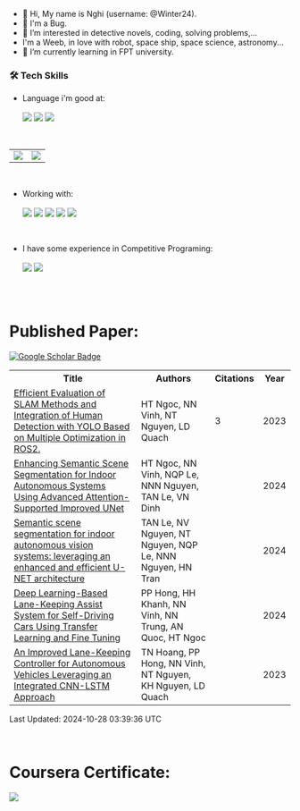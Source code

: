 - 👋 Hi, My name is Nghi (username: @Winter24).
- 🐞 I'm a Bug.
- 👀 I’m interested in detective novels, coding, solving problems,...
- I'm a Weeb, in love with robot, space ship, space science, astronomy... 
- 🌱 I’m currently learning in FPT university.
###  	:hammer_and_wrench: Tech Skills

- Language i'm good at:
  <br/>
  <br/>
  <img src="https://img.shields.io/badge/Python-3776AB?style=for-the-badge&logo=Python&logoColor=white">
  <img src="https://img.shields.io/badge/C-A8B9CC?style=for-the-badge&logo=c&logoColor=black"/>
  <img src="https://img.shields.io/badge/C++-00599C?style=for-the-badge&logo=c%2B%2B&logoColor=white"/>
<br/>

<table>
  <tr>
    <td>
      <!-- GitHub Stats card -->
      <img src="https://github-readme-stats.vercel.app/api?username=winter24&show_icons=true&theme=show_icons=true&bg_color=2b213a&title_color=FF66C4&icon_color=F8D866&text_color=C9D1D9&border_color=30363D" />
    </td>
    <td>
      <!-- Most Used Languages card -->
      <img src="https://github-readme-stats.vercel.app/api/top-langs/?username=winter24&layout=compact&bg_color=2b213a&title_color=FF66C4&icon_color=F8D866&text_color=C9D1D9&border_color=30363D" />
    </td>
  </tr>
</table>

<br/>

- Working with:
  <br/>
  <br/>
  <img src="https://img.shields.io/badge/ROS-22314E?style=for-the-badge&logo=ROS&logoColor=white"/>
  <img src="https://img.shields.io/badge/ROS2-22314E?style=for-the-badge&logo=ROS&logoColor=white"/>
  <img src="https://img.shields.io/badge/Ubuntu-E95420?style=for-the-badge&logo=ubuntu&logoColor=white">
  <img src="https://img.shields.io/badge/Kaggle-035a7d?style=for-the-badge&logo=kaggle&logoColor=white">
  <img src="https://img.shields.io/badge/opencv-%23white.svg?style=for-the-badge&logo=opencv&logoColor=white">
<br/>

- I have some experience in Competitive Programing:
  <br/>
  <br/>
  <img src="https://img.shields.io/badge/-Hackerrank-2EC866?style=for-the-badge&logo=HackerRank&logoColor=white">
  <img src="https://img.shields.io/badge/LeetCode-000000?style=for-the-badge&logo=LeetCode&logoColor=#d16c06">
<br/>
<br/>


<h1>Published Paper:</h1> 
<a href="https://scholar.google.com/citations?user=ztzAuOMAAAAJ&hl=en" target="_blank">
    <img src="https://img.shields.io/badge/Google%20Scholar-4285F4?style=for-the-badge&logo=google-scholar&logoColor=white" alt="Google Scholar Badge">
</a>

<!-- SCHOLAR-LIST:START -->

<table id="scholar-table" style="position: relative;">
  <tr>
    <th>Title</th>
    <th>Authors</th>
    <th>Citations</th>
    <th>Year</th>
  </tr>
  <tr>
     <td><a href="https://scholar.google.com/citations?view_op=view_citation&hl=en&user=ztzAuOMAAAAJ&citation_for_view=ztzAuOMAAAAJ:d1gkVwhDpl0C">Efficient Evaluation of SLAM Methods and Integration of Human Detection with YOLO Based on Multiple Optimization in ROS2.</a></td>
    <td>HT Ngoc, NN Vinh, NT Nguyen, LD Quach</td>
    <td>3</td>
    <td>2023</td>
  </tr>
  <tr>
     <td><a href="https://scholar.google.com/citations?view_op=view_citation&hl=en&user=ztzAuOMAAAAJ&citation_for_view=ztzAuOMAAAAJ:2osOgNQ5qMEC">Enhancing Semantic Scene Segmentation for Indoor Autonomous Systems Using Advanced Attention-Supported Improved UNet</a></td>
    <td>HT Ngoc, NN Vinh, NQP Le, NNN Nguyen, TAN Le, VN Dinh</td>
    <td></td>
    <td>2024</td>
  </tr>
  <tr>
     <td><a href="https://scholar.google.com/citations?view_op=view_citation&hl=en&user=ztzAuOMAAAAJ&citation_for_view=ztzAuOMAAAAJ:UeHWp8X0CEIC">Semantic scene segmentation for indoor autonomous vision systems: leveraging an enhanced and efficient U-NET architecture</a></td>
    <td>TAN Le, NV Nguyen, NT Nguyen, NQP Le, NNN Nguyen, HN Tran</td>
    <td></td>
    <td>2024</td>
  </tr>
  <tr>
     <td><a href="https://scholar.google.com/citations?view_op=view_citation&hl=en&user=ztzAuOMAAAAJ&citation_for_view=ztzAuOMAAAAJ:9yKSN-GCB0IC">Deep Learning-Based Lane-Keeping Assist System for Self-Driving Cars Using Transfer Learning and Fine Tuning</a></td>
    <td>PP Hong, HH Khanh, NN Vinh, NN Trung, AN Quoc, HT Ngoc</td>
    <td></td>
    <td>2024</td>
  </tr>
  <tr>
     <td><a href="https://scholar.google.com/citations?view_op=view_citation&hl=en&user=ztzAuOMAAAAJ&citation_for_view=ztzAuOMAAAAJ:u-x6o8ySG0sC">An Improved Lane-Keeping Controller for Autonomous Vehicles Leveraging an Integrated CNN-LSTM Approach</a></td>
    <td>TN Hoang, PP Hong, NN Vinh, NT Nguyen, KH Nguyen, LD Quach</td>
    <td></td>
    <td>2023</td>
  </tr>
</table>

<p>Last Updated: 2024-10-28 03:39:36 UTC</p><!-- SCHOLAR-LIST:END -->
<br/>

<h1>Coursera Certificate:</h1> <img src="https://img.shields.io/badge/Coursera-%230056D2.svg?style=for-the-badge&logo=Coursera&logoColor=white">
<br/>

</div>

<!---
Winter24/Winter24 is a ✨ special ✨ repository because its `README.md` (this file) appears on your GitHub profile.
You can click the Preview link to take a look at your changes.
Icon badge:
Node js: https://img.shields.io/badge/node.js-6DA55F?style=for-the-badge&logo=node.js&logoColor=white
Javascript: https://img.shields.io/badge/javascript-%23323330.svg?style=for-the-badge&logo=javascript&logoColor=%23F7DF1E
--->